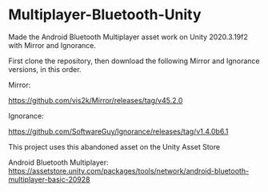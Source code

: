 # Multiplayer-Bluetooth-Unity
Made the Android Bluetooth Multiplayer asset work on Unity 2020.3.19f2 with Mirror and Ignorance.

First clone the repository, then download the following Mirror and Ignorance versions, in this order.

Mirror:

https://github.com/vis2k/Mirror/releases/tag/v45.2.0

Ignorance:

https://github.com/SoftwareGuy/Ignorance/releases/tag/v1.4.0b6.1

This project uses this abandoned asset on the Unity Asset Store

Android Bluetooth Multiplayer:
https://assetstore.unity.com/packages/tools/network/android-bluetooth-multiplayer-basic-20928
